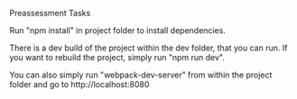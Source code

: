 Preassessment Tasks

Run "npm install" in project folder to install dependencies.

There is a dev build of the project within the dev folder, that you can run. If you want to rebuild the project, simply run "npm run dev".

You can also simply run "webpack-dev-server" from within the project folder and go to http://localhost:8080